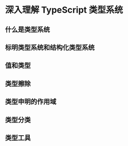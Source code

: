 # 深入理解 TypeScript 类型系统

## 什么是类型系统

## 标明类型系统和结构化类型系统

## 值和类型

## 类型擦除

## 类型申明的作用域

## 类型分类

## 类型工具
